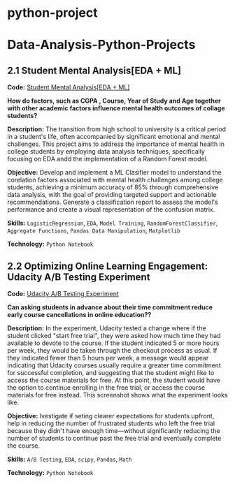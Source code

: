 # python-project
# Data-Analysis-Python-Projects
## 2.1 Student Mental Analysis[EDA + ML]
**Code:** [Student Mental Analysis[EDA + ML]](https://github.com/VictorOwinoKe/Data-Analysis-Python-Projects/blob/main/student-mental-analysis-eda-ml.ipynb)

**How do  factors, such as CGPA , Course, Year of Study and Age together with other academic factors influence mental health outcomes of collage students?**

**Description:** The transition from high school to university is a critical period in a student's life, often accompanied by significant emotional and mental challenges. This project aims to address the importance of mental health in college students by employing data analysis techniques, specifically focusing on EDA andd the implementation of a Random Forest model.

**Objective:**  Develop and implement a ML Clasifier model to understand the corelation factors associated with  mental health challenges among college students, achieving a minimum accuracy of 85% through comprehensive data analysis, with the goal of providing targeted support and actionable recommendations. Generate a classification report to assess the model's performance and create a visual representation of the confusion matrix. 

**Skills:**  `LogisticRegression`,  `EDA`,  `Model Training`,  `RandomForestClassifier`,  `Aggregate Functions`,  `Pandas Data Manipulation`,  `Matplotlib`

**Technology:**  `Python Notebook`

## 2.2 Optimizing Online Learning Engagement: Udacity A/B Testing Experiment
**Code:** [Udacity A/B Testing Experiment](https://github.com/VictorOwinoKe/Data-Analysis-Python-Projects/blob/main/ab-tests-with-python.ipynb)

**Can asking students in advance about their time commitment reduce early course cancellations in online education??**

**Description:** In the experiment, Udacity tested a change where if the student clicked "start free trial", they were asked how much time they had available to devote to the course.
If the student indicated 5 or more hours per week, they would be taken through the checkout process as usual. If they indicated fewer than 5 hours per week, a message would appear indicating that Udacity courses usually require a greater time commitment for successful completion, and suggesting that the student might like to access the course materials for free.
At this point, the student would have the option to continue enrolling in the free trial, or access the course materials for free instead. This screenshot shows what the experiment looks like.

**Objective:** Ivestigate if seting clearer expectations for students upfront, help in reducing the number of frustrated students who left the free trial because they didn't have enough time—without significantly reducing the number of students to continue past the free trial and eventually complete the course.

**Skills:**  `A/B Testing`,  `EDA`,  `scipy`,  `Pandas`,  `Math`

**Technology:**  `Python Notebook`

